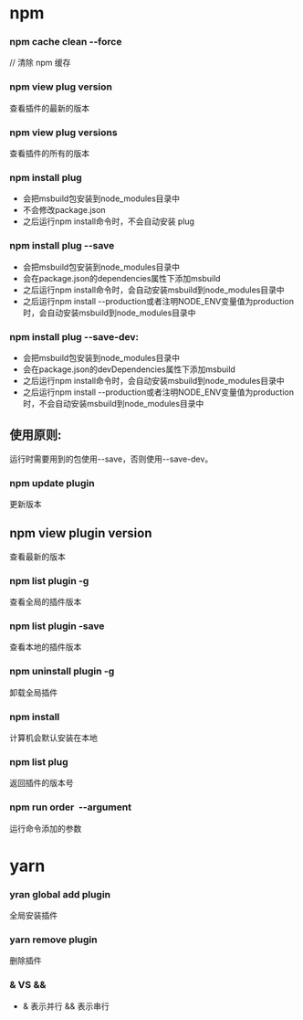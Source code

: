 # npm 

### npm cache clean --force  
// 清除 npm 缓存

### npm view plug version
查看插件的最新的版本


### npm view plug versions 
查看插件的所有的版本


### npm install plug

+ 会把msbuild包安装到node_modules目录中
+ 不会修改package.json
+ 之后运行npm install命令时，不会自动安装 plug

### npm install plug  --save
+ 会把msbuild包安装到node_modules目录中
+ 会在package.json的dependencies属性下添加msbuild
+ 之后运行npm install命令时，会自动安装msbuild到node_modules目录中
+ 之后运行npm install --production或者注明NODE_ENV变量值为production时，会自动安装msbuild到node_modules目录中
### npm install plug   --save-dev:
+ 会把msbuild包安装到node_modules目录中
+ 会在package.json的devDependencies属性下添加msbuild
+ 之后运行npm install命令时，会自动安装msbuild到node_modules目录中
+ 之后运行npm install --production或者注明NODE_ENV变量值为production时，不会自动安装msbuild到node_modules目录中

## 使用原则:

运行时需要用到的包使用--save，否则使用--save-dev。

### npm update plugin   
更新版本
##  npm view plugin version 
查看最新的版本
### npm list plugin -g 

查看全局的插件版本

### npm list plugin -save  

查看本地的插件版本

### npm uninstall plugin -g  

卸载全局插件

### npm install 

计算机会默认安装在本地

### npm list plug  

返回插件的版本号 

###  npm run order  --argument   
运行命令添加的参数  

# yarn 


### yran global add plugin 

全局安装插件 

### yarn remove plugin 

删除插件

### & VS &&

+ & 表示并行 &&  表示串行





 
